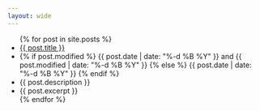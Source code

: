 ```yaml
---
layout: wide
---
```



<ul>
    {% for post in site.posts %}
        <li class="row">
            <a href="{{ post.permalink }}" title="{{ post.description }}">{{ post.title }}</a>
        </li>
        <li>
            {% if post.modified %}
                <span>{{ post.date | date: "%-d %B %Y" }} and {{ post.modified | date: "%-d %B %Y" }}</span> 
            {% else %}
                <span>{{ post.date | date: "%-d %B %Y" }}</span>
            {% endif %}
        </li>
        <li class="row">
            <span>{{ post.description }}</span>
        </li>
        <li class="row">
            <span>{{ post.excerpt }}</span>
        </li>
    {% endfor %}
</ul>